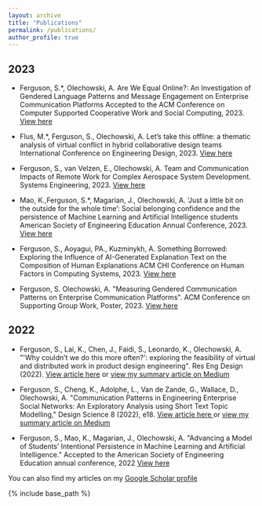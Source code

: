```yaml
---
layout: archive
title: "Publications"
permalink: /publications/
author_profile: true
---
```


## 2023

- Ferguson, S.*, Olechowski, A. Are We Equal Online?: An Investigation of Gendered Language
Patterns and Message Engagement on Enterprise Communication Platforms Accepted to the ACM
Conference on Computer Supported Cooperative Work and Social Computing, 2023. [View here](https://dl.acm.org/doi/10.1145/3610173)
- Flus, M.*, Ferguson, S., Olechowski, A. Let’s take this offline: a thematic analysis of virtual conflict
in hybrid collaborative design teams International Conference on Engineering Design, 2023. [View here](https://www.cambridge.org/core/journals/proceedings-of-the-design-society/article/lets-take-this-offline-a-thematic-analysis-of-virtual-conflict-in-hybrid-collaborative-design-teams/3D73C979DBC1816B9D3933D471106FEE)
- Ferguson, S., van Velzen, E., Olechowski, A. Team and Communication Impacts of Remote Work for
Complex Aerospace System Development. Systems Engineering, 2023. [View here](https://incose.onlinelibrary.wiley.com/doi/full/10.1002/sys.21716)
- Mao, K.,Ferguson, S.*, Magarian, J., Olechowski, A. ‘Just a little bit on the outside for the whole
time’: Social belonging confidence and the persistence of Machine Learning and Artificial
Intelligence students American Society of Engineering Education Annual Conference, 2023. [View here](https://peer.asee.org/just-a-little-bit-on-the-outside-for-the-whole-time-social-belonging-confidence-and-the-persistence-of-machine-learning-and-artificial-intelligence-students)

- Ferguson, S., Aoyagui, PA., Kuzminykh, A. Something Borrowed: Exploring the Influence of
AI-Generated Explanation Text on the Composition of Human Explanations ACM CHI Conference on
Human Factors in Computing Systems, 2023. [View here](https://dl.acm.org/doi/abs/10.1145/3544549.3585727)
- Ferguson, S. Olechowski, A. "Measuring Gendered Communication Patterns on Enterprise Communication Platforms". ACM Conference on Supporting Group Work, Poster, 2023. [View here](https://dl.acm.org/doi/10.1145/3565967.3570981)


## 2022

- Ferguson, S., Lai, K., Chen, J., Faidi, S., Leonardo, K., Olechowski, A. "'Why couldn’t we do this more often?': exploring the feasibility of virtual and distributed work in product design engineering". Res Eng Design (2022). [View article here](https://doi.org/10.1007/s00163-022-00391-2) or [view my summary article on Medium](https://medium.com/user-experience-design-1/can-physical-product-designers-work-from-home-cf95b6bfe21d)

- Ferguson, S., Cheng, K., Adolphe, L., Van de Zande, G., Wallace, D., Olechowski, A. "Communication
Patterns in Engineering Enterprise Social Networks: An Exploratory Analysis using Short Text Topic
Modelling," Design Science 8 (2022), e18. [View article here ](http://sharonferguson.github.io/files/communication-patterns-in-engineering-enterprise-social-networks-an-exploratory-analysis-using-short-text-topic-modelling.pdf) or [view my summary article on Medium](https://medium.com/@sharonashferguson/how-do-product-design-teams-converge-on-a-product-idea-9ec9e80a8fd6)

- Ferguson, S., Mao, K., Magarian, J., Olechowski, A. "Advancing a Model of Students’ Intentional
Persistence in Machine Learning and Artificial Intelligence." Accepted to the American Society of
Engineering Education annual conference, 2022 [View here](https://peer.asee.org/advancing-a-model-of-students-intentional-persistence-in-machine-learning-and-artificial-intelligence)

<!-- ## Forthcoming -->




<!-- ## Accepted -->




You can also find my articles on my [Google Scholar profile](https://scholar.google.com/citations?user=TXXTPIkAAAAJ&hl=en) 

{% include base_path %}

